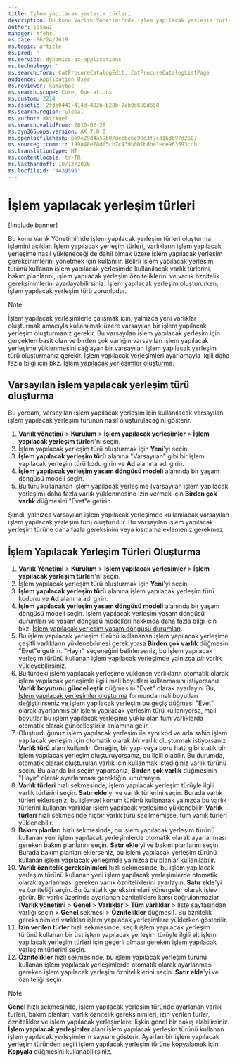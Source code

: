 ```yaml
---
title: İşlem yapılacak yerleşim türleri
description: Bu konu Varlık Yönetimi'nde işlem yapılacak yerleşim türleri oluşturma işlemini açıklar.
author: josaw1
manager: tfehr
ms.date: 06/24/2019
ms.topic: article
ms.prod: ''
ms.service: dynamics-ax-applications
ms.technology: ''
ms.search.form: CatProcureCatalogEdit, CatProcureCatalogListPage
audience: Application User
ms.reviewer: kamaybac
ms.search.scope: Core, Operations
ms.custom: 2214
ms.assetid: 2f3e0441-414d-402b-b28b-7ab0d650d658
ms.search.region: Global
ms.author: mkirknel
ms.search.validFrom: 2016-02-28
ms.dyn365.ops.version: AX 7.0.0
ms.openlocfilehash: ba9e29d4a59b07dec6c6c98d3f7cd16db97d2607
ms.sourcegitcommit: 199848e78df5cb7c439b001bdbe1ece963593cdb
ms.translationtype: HT
ms.contentlocale: tr-TR
ms.lasthandoff: 10/13/2020
ms.locfileid: "4439595"
---
```

# <a name="functional-location-types"></a>İşlem yapılacak yerleşim türleri

[!include [banner](../../includes/banner.md)]

 

Bu konu Varlık Yönetimi'nde işlem yapılacak yerleşim türleri oluşturma işlemini açıklar. İşlem yapılacak yerleşim türleri, varlıkların işlem yapılacak yerleşime nasıl yükleneceği de dahil olmak üzere işlem yapılacak yerleşim gereksinimlerini yönetmek için kullanılır. Belirli işlem yapılacak yerleşim türünü kullanan işlem yapılacak yerleşimde kullanılacak varlık türlerini, bakım planlarını, işlem yapılacak yerleşim özniteliklerini ve varlık öznitelik gereksinimlerini ayarlayabilirsiniz. İşlem yapılacak yerleşim oluştururken, işlem yapılacak yerleşim türü zorunludur.

>[!NOTE] 
>İşlem yapılacak yerleşimlerle çalışmak için, yalnızca yeni varlıklar oluşturmak amacıyla kullanılmak üzere varsayılan bir işlem yapılacak yerleşim oluşturmanız gerekir. Bu varsayılan işlem yapılacak yerleşim için gerçekten basit olan ve birden çok varlığın varsayılan işlem yapılacak yerleşime yüklenmesini sağlayan bir varsayılan işlem yapılacak yerleşim türü oluşturmanız gerekir. İşlem yapılacak yerleşimleri ayarlamayla ilgili daha fazla bilgi için bkz. [İşlem yapılacak yerleşimler oluşturma](../functional-locations/create-functional-locations.md).

## <a name="create-a-default-functional-location-type"></a>Varsayılan işlem yapılacak yerleşim türü oluşturma

Bu yordam, varsayılan işlem yapılacak yerleşim için kullanılacak varsayılan işlem yapılacak yerleşim türünün nasıl oluşturulacağını gösterir.

1. **Varlık yönetimi** > **Kurulum** > **İşlem yapılacak yerleşimler** > **İşlem yapılacak yerleşim türleri**'ni seçin.
2. İşlem yapılacak yerleşim türü oluşturmak için **Yeni**'yi seçin.
3. **İşlem yapılacak yerleşim türü** alanına "Varsayılan" gibi bir işlem yapılacak yerleşim türü kodu girin ve **Ad** alanına adı girin.
4. **İşlem yapılacak yerleşim yaşam döngüsü modeli** alanında bir yaşam döngüsü modeli seçin.
5. Bu türü kullananan işlem yapılacak yerleşime (varsayılan işlem yapılacak yerleşim) daha fazla varlık yüklenmesine izin vermek için **Birden çok varlık** düğmesini "Evet"e getirin.

Şimdi, yalnızca varsayılan işlem yapılacak yerleşimde kullanılacak varsayılan işlem yapılacak yerleşim türü oluşturulur. Bu varsayılan işlem yapılacak yerleşim türüne daha fazla gereksinim veya kısıtlama eklemeniz gerekmez.


## <a name="create-functional-location-types"></a>İşlem Yapılacak Yerleşim Türleri Oluşturma

1. **Varlık Yönetimi** > **Kurulum** > **İşlem yapılacak yerleşimler** > **İşlem yapılacak yerleşim türleri**'ni seçin.
2. İşlem yapılacak yerleşim türü oluşturmak için **Yeni**'yi seçin.
3. **İşlem yapılacak yerleşim türü** alanına işlem yapılacak yerleşim türü kodunu ve **Ad** alanına adı girin.
4. **İşlem yapılacak yerleşim yaşam döngüsü modeli** alanında bir yaşam döngüsü modeli seçin. İşlem yapılacak yerleşim yaşam döngüsü durumları ve yaşam döngüsü modelleri hakkında daha fazla bilgi için bkz. [İşlem yapılacak yerleşim yaşam döngüsü durumları](../setup-for-functional-locations/functional-location-stages.md).
5. Bu işlem yapılacak yerleşim türünü kullananan işlem yapılacak yerleşime çeşitli varlıkların yüklenebilmesi gerekiyorsa **Birden çok varlık** düğmesini "Evet"e getirin. "Hayır" seçeneğini belirlerseniz, bu işlem yapılacak yerleşim türünü kullanan işlem yapılacak yerleşimde yalnızca *bir* varlık yükleyebilirsiniz.
6. Bu türdeki işlem yapılacak yerleşime yüklenen varlıkların otomatik olarak işlem yapılacak yerleşimle ilgili mali boyutları kullanmasını istiyorsanız **Varlık boyutunu güncelleştir** düğmesini "Evet" olarak ayarlayın. Bu, [İşlem yapılacak yerleşimler oluşturma](../functional-locations/create-functional-locations.md) formunda mali boyutları değiştirirseniz ve işlem yapılacak yerleşim bu geçiş düğmesi "Evet" olarak ayarlanmış bir işlem yapılacak yerleşim türü kullanıyorsa, mali boyutlar bu işlem yapılacak yerleşime yüklü olan tüm varlıklarda otomatik olarak güncelleştirilir anlamına gelir.
7. Oluşturduğunuz işlem yapılacak yerleşim ile aynı kod ve ada sahip işlem yapılacak yerleşim için otomatik olarak *bir* varlık oluşturmak istiyorsanız **Varlık türü** alanı kullanılır. Örneğin, bir yapı veya boru hattı gibi statik bir işlem yapılacak yerleşim oluşturuyorsanız, bu ilgili olabilir. Bu durumda, otomatik olarak oluşturulan varlık için kullanmak istediğiniz varlık türünü seçin. Bu alanda bir seçim yaparsanız, **Birden çok varlık** düğmesinin "Hayır" olarak ayarlanması gerektiğini unutmayın.
8. **Varlık türleri** hızlı sekmesinde, işlem yapılacak yerleşim türüyle ilgili varlık türlerini seçin. **Satır ekle**'yi ve varlık türlerini seçin. Burada varlık türleri eklerseniz, bu işlevsel konum türünü kullanarak yalnızca bu varlık türlerini kullanan varlıklar işlem yapılacak yerleşime yüklenebilir. **Varlık türleri** hızlı sekmesinde hiçbir varlık türü seçilmemişse, tüm varlık türleri yüklenebilir.
9. **Bakım planları** hızlı sekmesinde, bu işlem yapılacak yerleşim türünü kullanan yeni işlem yapılacak yerleşimlerde otomatik olarak ayarlanması gereken bakım planlarını seçin. **Satır ekle**'yi ve bakım planlarını seçin. Burada bakım planları eklerseniz, bu işlem yapılacak yerleşim türünü kullanan işlem yapılacak yerleşimde yalnızca bu planlar kullanılabilir.
10. **Varlık öznitelik gereksinimleri** hızlı sekmesinde, bu işlem yapılacak yerleşim türünü kullanan yeni işlem yapılacak yerleşimlerde otomatik olarak ayarlanması gereken varlık özniteliklerini ayarlayın. **Satır ekle**'yi ve özniteliği seçin. Bu öznitelik gereksinimleri yönergeler olarak işlev görür. Bir varlık üzerinde ayarlanan özniteliklere karşı doğrulanmazlar (**Varlık yönetimi** > **Genel** > **Varlıklar** > **Tüm varlıklar** > liste sayfasından varlığı seçin > **Genel** sekmesi > **Öznitelikler** düğmesi). Bu öznitelik gereksinimleri varlıkları işlem yapılacak yerleşimlere yüklerken gösterilir.
11. **İzin verilen türler** hızlı sekmesinde, seçili işlem yapılacak yerleşim türünü kullanan bir üst işlem yapılacak yerleşim türüyle ilgili alt işlem yapılacak yerleşim türleri için geçerli olması gereken işlem yapılacak yerleşim türlerini seçin.
12. **Öznitelikler** hızlı sekmesinde, bu işlem yapılacak yerleşim türünü kullanan işlem yapılacak yerleşimlerde otomatik olarak ayarlanması gereken işlem yapılacak yerleşim özniteliklerini seçin. **Satır ekle**'yi ve özniteliği seçin.


>[!NOTE] 
>**Genel** hızlı sekmesinde, işlem yapılacak yerleşim türünde ayarlanan varlık türleri, bakım planları, varlık öznitelik gereksinimleri, izin verilen türler, öznitelikler ve işlem yapılacak yerleşimlere ilişkin genel bir bakış alabilirsiniz. **İşlem yapılacak yerleşimler** alanı işlem yapılacak yerleşim türünü kullanan işlem yapılacak yerleşimlerin sayısını gösterir. Ayarları bir işlem yapılacak yerleşim türünden seçili işlem yapılacak yerleşim türüne kopyalamak için **Kopyala** düğmesini kullanabilirsiniz.
